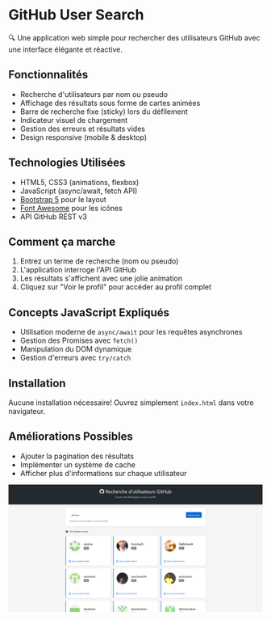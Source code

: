 # GitHub User Search

🔍 Une application web simple pour rechercher des utilisateurs GitHub avec une interface élégante et réactive.

## Fonctionnalités

- Recherche d'utilisateurs par nom ou pseudo
- Affichage des résultats sous forme de cartes animées
- Barre de recherche fixe (sticky) lors du défilement
- Indicateur visuel de chargement
- Gestion des erreurs et résultats vides
- Design responsive (mobile & desktop)

## Technologies Utilisées

- HTML5, CSS3 (animations, flexbox)
- JavaScript (async/await, fetch API)
- [Bootstrap 5](https://getbootstrap.com/) pour le layout
- [Font Awesome](https://fontawesome.com/) pour les icônes
- API GitHub REST v3

## Comment ça marche

1. Entrez un terme de recherche (nom ou pseudo)
2. L'application interroge l'API GitHub
3. Les résultats s'affichent avec une jolie animation
4. Cliquez sur "Voir le profil" pour accéder au profil complet

## Concepts JavaScript Expliqués

- Utilisation moderne de `async/await` pour les requêtes asynchrones
- Gestion des Promises avec `fetch()`
- Manipulation du DOM dynamique
- Gestion d'erreurs avec `try/catch`

## Installation

Aucune installation nécessaire! Ouvrez simplement `index.html` dans votre navigateur.

## Améliorations Possibles

- Ajouter la pagination des résultats
- Implémenter un système de cache
- Afficher plus d'informations sur chaque utilisateur

![Capture d'écran du projet](findUserGithub.png)